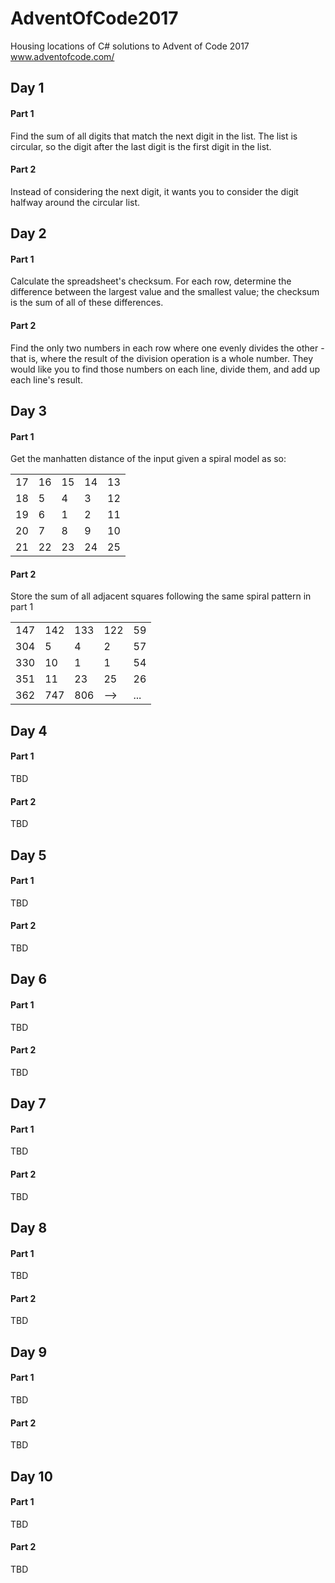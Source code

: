 # AdventOfCode2017
Housing locations of C# solutions to Advent of Code 2017
www.adventofcode.com/

## Day 1
#### Part 1
Find the sum of all digits that match the next digit in the list. The list is circular, so the digit after the last digit is the first digit in the list.

#### Part 2
Instead of considering the next digit, it wants you to consider the digit halfway around the circular list.

## Day 2
#### Part 1
Calculate the spreadsheet's checksum. For each row, determine the difference between the largest value and the smallest value; the checksum is the sum of all of these differences.

#### Part 2
Find the only two numbers in each row where one evenly divides the other - that is, where the result of the division operation is a whole number. They would like you to find those numbers on each line, divide them, and add up each line's result.

## Day 3
#### Part 1
Get the manhatten distance of the input given a spiral model as so:  

|    |    |    |    |    |
|----|----|----|----|----|
| 17 | 16 | 15 | 14 | 13 |
| 18 | 5  | 4  | 3  | 12 |
| 19 | 6  | 1  | 2  | 11 |
| 20 | 7  | 8  | 9  | 10 |
| 21 | 22 | 23 | 24 | 25 |

#### Part 2
Store the sum of all adjacent squares following the same spiral pattern in part 1  

|     |     |     |     |     |
|-----|-----|-----|-----|-----|
| 147 | 142 | 133 | 122 | 59  |
| 304 | 5   | 4   | 2   | 57  |
| 330 | 10  | 1   | 1   | 54  |
| 351 | 11  | 23  | 25  | 26  |
| 362 | 747 | 806 | --> | ... |

## Day 4
#### Part 1
TBD

#### Part 2
TBD

## Day 5
#### Part 1
TBD

#### Part 2
TBD

## Day 6
#### Part 1
TBD

#### Part 2
TBD

## Day 7
#### Part 1
TBD

#### Part 2
TBD

## Day 8
#### Part 1
TBD

#### Part 2
TBD

## Day 9
#### Part 1
TBD

#### Part 2
TBD

## Day 10
#### Part 1
TBD

#### Part 2
TBD
